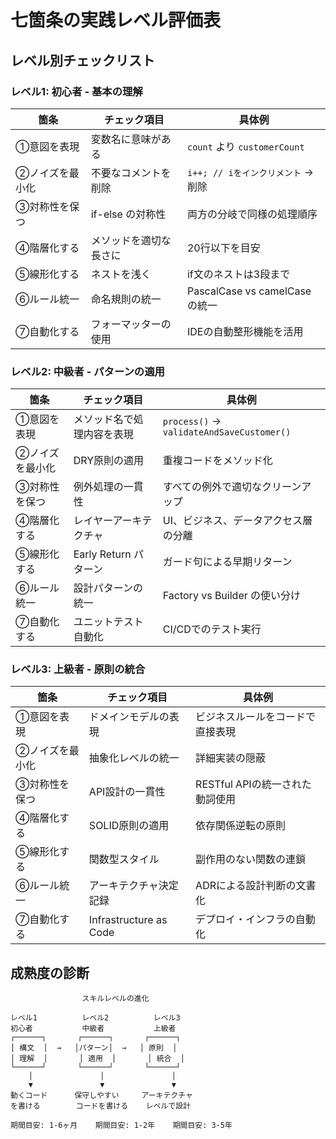 # 七箇条の実践レベル評価表

## レベル別チェックリスト

### レベル1: 初心者 - 基本の理解

| 箇条 | チェック項目 | 具体例 |
|------|-------------|-------|
| ①意図を表現 | 変数名に意味がある | `count` より `customerCount` |
| ②ノイズを最小化 | 不要なコメントを削除 | `i++; // iをインクリメント` → 削除 |
| ③対称性を保つ | if-else の対称性 | 両方の分岐で同様の処理順序 |
| ④階層化する | メソッドを適切な長さに | 20行以下を目安 |
| ⑤線形化する | ネストを浅く | if文のネストは3段まで |
| ⑥ルール統一 | 命名規則の統一 | PascalCase vs camelCase の統一 |
| ⑦自動化する | フォーマッターの使用 | IDEの自動整形機能を活用 |

### レベル2: 中級者 - パターンの適用

| 箇条 | チェック項目 | 具体例 |
|------|-------------|-------|
| ①意図を表現 | メソッド名で処理内容を表現 | `process()` → `validateAndSaveCustomer()` |
| ②ノイズを最小化 | DRY原則の適用 | 重複コードをメソッド化 |
| ③対称性を保つ | 例外処理の一貫性 | すべての例外で適切なクリーンアップ |
| ④階層化する | レイヤーアーキテクチャ | UI、ビジネス、データアクセス層の分離 |
| ⑤線形化する | Early Return パターン | ガード句による早期リターン |
| ⑥ルール統一 | 設計パターンの統一 | Factory vs Builder の使い分け |
| ⑦自動化する | ユニットテスト自動化 | CI/CDでのテスト実行 |

### レベル3: 上級者 - 原則の統合

| 箇条 | チェック項目 | 具体例 |
|------|-------------|-------|
| ①意図を表現 | ドメインモデルの表現 | ビジネスルールをコードで直接表現 |
| ②ノイズを最小化 | 抽象化レベルの統一 | 詳細実装の隠蔽 |
| ③対称性を保つ | API設計の一貫性 | RESTful APIの統一された動詞使用 |
| ④階層化する | SOLID原則の適用 | 依存関係逆転の原則 |
| ⑤線形化する | 関数型スタイル | 副作用のない関数の連鎖 |
| ⑥ルール統一 | アーキテクチャ決定記録 | ADRによる設計判断の文書化 |
| ⑦自動化する | Infrastructure as Code | デプロイ・インフラの自動化 |

## 成熟度の診断

```
                スキルレベルの進化
                
レベル1          レベル2          レベル3
初心者           中級者           上級者
┌──────┐       ┌──────┐       ┌──────┐
│ 構文  │  →   │パターン│  →   │ 原則  │
│ 理解  │       │ 適用  │       │ 統合  │
└──────┘       └──────┘       └──────┘
    │               │               │
    ▼               ▼               ▼
動くコード      保守しやすい     アーキテクチャ
を書ける        コードを書ける    レベルで設計

期間目安: 1-6ヶ月    期間目安: 1-2年    期間目安: 3-5年
```